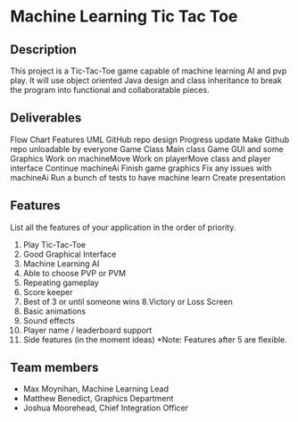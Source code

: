 # Machine Learning Tic Tac Toe

## Description

This project is a Tic-Tac-Toe game capable of machine learning AI and pvp play. It will use object oriented Java design and class inheritance to break the program into functional and collaboratable pieces. 

## Deliverables

Flow Chart 
Features 
UML 
GitHub repo 
design 
Progress update 
Make Github repo unloadable by everyone 
Game Class 
Main class 
Game GUI and some Graphics 
Work on machineMove 
Work on playerMove class and player interface 
Continue machineAi 
Finish game graphics 
Fix any issues with machineAi 
Run a bunch of tests to have machine learn 
Create presentation 

## Features 
List all the features of your application in the order of priority.
1. Play Tic-Tac-Toe 
2. Good Graphical Interface 
3. Machine Learning AI 
4. Able to choose PVP or PVM 
5. Repeating gameplay 
6. Score keeper 
7. Best of 3 or until someone wins 
8.Victory or Loss Screen 
9. Basic animations 
10. Sound effects 
11. Player name / leaderboard support 
12. Side features (in the moment ideas) 
*Note: Features after 5 are flexible. 

## Team members

* Max Moynihan, Machine Learning Lead
* Matthew Benedict, Graphics Department
* Joshua Moorehead, Chief Integration Officer

